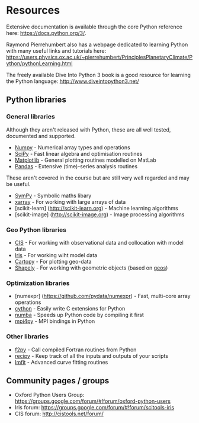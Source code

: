 # Resources

Extensive documentation is available through the core Python reference here: https://docs.python.org/3/.

Raymond Pierrehumbert also has a webpage dedicated to learning Python with many useful links and tutorials here: https://users.physics.ox.ac.uk/~pierrehumbert/PrinciplesPlanetaryClimate/Python/pythonLearning.html

The freely available Dive Into Python 3 book is a good resource for learning the Python language: http://www.diveintopython3.net/

## Python libraries

### General libraries

Although they aren't released with Python, these are all well tested, documented and supported. 

 * [Numpy](http://docs.scipy.org/doc/numpy/) - Numerical array types and operations
 * [SciPy](http://docs.scipy.org/doc/scipy/reference/) - Fast linear algebra and optimisation routines
 * [Matplotlib](http://matplotlib.org/contents.html) - General plotting routines modelled on MatLab
 * [Pandas](http://pandas.pydata.org/pandas-docs/stable/) - Extensive (time)-series analysis routines

These aren't covered in the course but are still very well regarded and may be useful.

 * [SymPy](http://docs.sympy.org/) - Symbolic maths libary
 * [xarray](http://xarray.pydata.org/en/stable/) - For working with large arrays of data
 * [scikit-learn] (http://scikit-learn.org) - Machine learning algorithms
 * [scikit-image] (http://scikit-image.org) - Image processing algorithms

### Geo Python libraries

 * [CIS](http://cistools.net) - For working with observational data and collocation with model data
 * [Iris](http://scitools.org.uk/iris/) - For working wiht model data
 * [Cartopy](http://scitools.org.uk/cartopy/) - For plotting geo-data
 * [Shapely](https://pypi.python.org/pypi/Shapely) - For working with geometric objects (based on [geos](http://trac.osgeo.org/geos/))
 
### Optimization libraries

 * [numexpr] (https://github.com/pydata/numexpr) - Fast, multi-core array operations
 * [cython](http://cython.org) - Easily write C extensions for Python
 * [numba](http://numba.pydata.org) - Speeds up Python code by compiling it first
 * [mpi4py](http://pythonhosted.org/mpi4py/) - MPI bindings in Python
 
### Other libraries

 * [f2py](https://docs.scipy.org/doc/numpy-dev/f2py/) - Call compiled Fortran routines from Python
 * [recipy](https://github.com/recipy/recipy) - Keep track of all the inputs and outputs of your scripts
 * [lmfit](http://lmfit.github.io/lmfit-py/index.html) - Advanced curve fitting routines
 
## Community pages / groups

 * Oxford Python Users Group: https://groups.google.com/forum/#!forum/oxford-python-users
 * Iris forum: https://groups.google.com/forum/#!forum/scitools-iris
 * CIS forum: http://cistools.net/forum/
